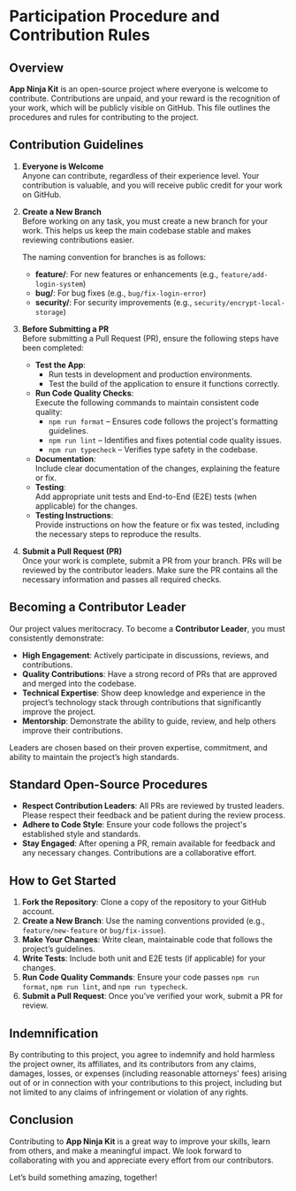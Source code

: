 # Participation Procedure and Contribution Rules

## Overview

**App Ninja Kit** is an open-source project where everyone is welcome to contribute. Contributions are unpaid, and your reward is the recognition of your work, which will be publicly visible on GitHub. This file outlines the procedures and rules for contributing to the project.

## Contribution Guidelines

1. **Everyone is Welcome**  
   Anyone can contribute, regardless of their experience level. Your contribution is valuable, and you will receive public credit for your work on GitHub.

2. **Create a New Branch**  
   Before working on any task, you must create a new branch for your work. This helps us keep the main codebase stable and makes reviewing contributions easier.

   The naming convention for branches is as follows:

   - **feature/**: For new features or enhancements (e.g., `feature/add-login-system`)
   - **bug/**: For bug fixes (e.g., `bug/fix-login-error`)
   - **security/**: For security improvements (e.g., `security/encrypt-local-storage`)

3. **Before Submitting a PR**  
   Before submitting a Pull Request (PR), ensure the following steps have been completed:

   - **Test the App**:
     - Run tests in development and production environments.
     - Test the build of the application to ensure it functions correctly.
   - **Run Code Quality Checks**:  
     Execute the following commands to maintain consistent code quality:
     - `npm run format` – Ensures code follows the project's formatting guidelines.
     - `npm run lint` – Identifies and fixes potential code quality issues.
     - `npm run typecheck` – Verifies type safety in the codebase.
   - **Documentation**:  
     Include clear documentation of the changes, explaining the feature or fix.
   - **Testing**:  
     Add appropriate unit tests and End-to-End (E2E) tests (when applicable) for the changes.
   - **Testing Instructions**:  
     Provide instructions on how the feature or fix was tested, including the necessary steps to reproduce the results.

4. **Submit a Pull Request (PR)**  
   Once your work is complete, submit a PR from your branch. PRs will be reviewed by the contributor leaders. Make sure the PR contains all the necessary information and passes all required checks.

## Becoming a Contributor Leader

Our project values meritocracy. To become a **Contributor Leader**, you must consistently demonstrate:

- **High Engagement**: Actively participate in discussions, reviews, and contributions.
- **Quality Contributions**: Have a strong record of PRs that are approved and merged into the codebase.
- **Technical Expertise**: Show deep knowledge and experience in the project’s technology stack through contributions that significantly improve the project.
- **Mentorship**: Demonstrate the ability to guide, review, and help others improve their contributions.

Leaders are chosen based on their proven expertise, commitment, and ability to maintain the project’s high standards.

## Standard Open-Source Procedures

- **Respect Contribution Leaders**: All PRs are reviewed by trusted leaders. Please respect their feedback and be patient during the review process.
- **Adhere to Code Style**: Ensure your code follows the project's established style and standards.
- **Stay Engaged**: After opening a PR, remain available for feedback and any necessary changes. Contributions are a collaborative effort.

## How to Get Started

1. **Fork the Repository**: Clone a copy of the repository to your GitHub account.
2. **Create a New Branch**: Use the naming conventions provided (e.g., `feature/new-feature` or `bug/fix-issue`).
3. **Make Your Changes**: Write clean, maintainable code that follows the project’s guidelines.
4. **Write Tests**: Include both unit and E2E tests (if applicable) for your changes.
5. **Run Code Quality Commands**: Ensure your code passes `npm run format`, `npm run lint`, and `npm run typecheck`.
6. **Submit a Pull Request**: Once you’ve verified your work, submit a PR for review.

## Indemnification

By contributing to this project, you agree to indemnify and hold harmless the project owner, its affiliates, and its contributors from any claims, damages, losses, or expenses (including reasonable attorneys' fees) arising out of or in connection with your contributions to this project, including but not limited to any claims of infringement or violation of any rights.

## Conclusion

Contributing to **App Ninja Kit** is a great way to improve your skills, learn from others, and make a meaningful impact. We look forward to collaborating with you and appreciate every effort from our contributors.

Let’s build something amazing, together!
